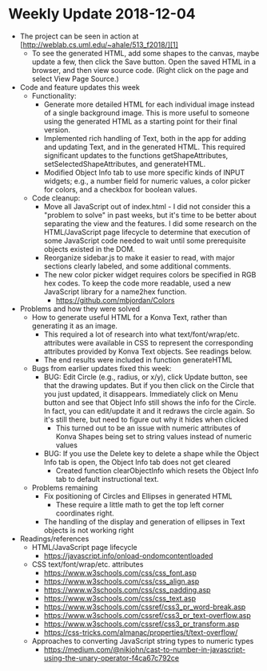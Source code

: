 # Weekly Update 2018-12-04

* The project can be seen in action at [http://weblab.cs.uml.edu/~ahale/513_f2018/][1]
  * To see the generated HTML, add some shapes to the canvas, maybe update a few, then click the Save button. Open the saved HTML in a browser, and then view source code. (Right click on the page and select View Page Source.)
* Code and feature updates this week
  * Functionality:
    * Generate more detailed HTML for each individual image instead of a single background image. This is more useful to someone using the generated HTML as a starting point for their final version.
    * Implemented rich handling of Text, both in the app for adding and updating Text, and in the generated HTML. This required significant updates to the functions getShapeAttributes, setSelectedShapeAttributes, and generateHTML.
    * Modified Object Info tab to use more specific kinds of INPUT widgets; e.g., a number field for numeric values, a color picker for colors, and a checkbox for boolean values.
  * Code cleanup:
    * Move all JavaScript out of index.html - I did not consider this a "problem to solve" in past weeks, but it's time to be better about separating the view and the features. I did some research on the HTML/JavaScript page lifecycle to determine that execution of some JavaScript code needed to wait until some prerequisite objects existed in the DOM.
    * Reorganize sidebar.js to make it easier to read, with major sections clearly labeled, and some additional comments.
    * The new color picker widget requires colors be specified in RGB hex codes. To keep the code more readable, used a new JavaScript library for a name2hex function.
      * https://github.com/mbjordan/Colors
* Problems and how they were solved
  * How to generate useful HTML for a Konva Text, rather than generating it as an image.
    * This required a lot of research into what text/font/wrap/etc. attributes were available in CSS to represent the corresponding attributes provided by Konva Text objects. See readings below.
    * The end results were included in function generateHTML
  * Bugs from earlier updates fixed this week:
    * BUG: Edit Circle (e.g., radius, or x/y), click Update button, see that the drawing updates. But if you then click on the Circle that you just updated, it disappears. Immediately click on Menu button and see that Object Info still shows the info for the Circle. In fact, you can edit/update it and it redraws the circle again.  So it's still there, but need to figure out why it hides when clicked
      * This turned out to be an issue with numeric attributes of Konva Shapes being set to string values instead of numeric values
    * BUG: If you use the Delete key to delete a shape while the Object Info tab is open, the Object Info tab does not get cleared
      * Created function clearObjectInfo which resets the Object Info tab to default instructional text.
  * Problems remaining
    * Fix positioning of Circles and Ellipses in generated HTML
      * These require a little math to get the top left corner coordinates right.
    * The handling of the display and generation of ellipses in Text objects is not working right
* Readings/references
  * HTML/JavaScript page lifecycle
    * https://javascript.info/onload-ondomcontentloaded
  * CSS text/font/wrap/etc. attributes
    * https://www.w3schools.com/css/css_font.asp
    * https://www.w3schools.com/css/css_align.asp
    * https://www.w3schools.com/css/css_padding.asp
    * https://www.w3schools.com/css/css_text.asp
    * https://www.w3schools.com/cssref/css3_pr_word-break.asp
    * https://www.w3schools.com/cssref/css3_pr_text-overflow.asp
    * https://www.w3schools.com/cssref/css3_pr_transform.asp
    * https://css-tricks.com/almanac/properties/t/text-overflow/
  * Approaches to converting JavaScript string types to numeric types
    * https://medium.com/@nikjohn/cast-to-number-in-javascript-using-the-unary-operator-f4ca67c792ce

[1]: http://weblab.cs.uml.edu/~ahale/513_f2018/
